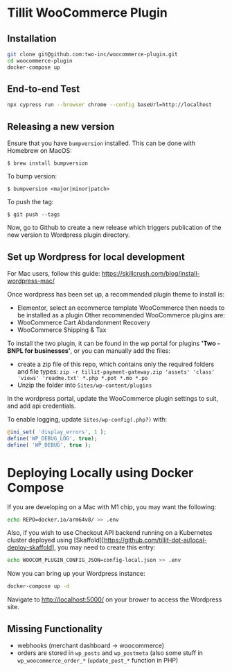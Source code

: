 # Tillit WooCommerce Plugin

## Installation

```bash
git clone git@github.com:two-inc/woocommerce-plugin.git
cd woocommerce-plugin
docker-compose up
```

## End-to-end Test

```bash
npx cypress run --browser chrome --config baseUrl=http://localhost
```

## Releasing a new version

Ensure that you have `bumpversion` installed. This can be done with Homebrew on MacOS:

    $ brew install bumpversion

To bump version:

    $ bumpversion <major|minor|patch>

To push the tag:

    $ git push --tags

Now, go to Github to create a new release which triggers publication of the new version to Wordpress plugin directory.

## Set up Wordpress for local development

For Mac users, follow this guide:
https://skillcrush.com/blog/install-wordpress-mac/

Once wordpress has been set up, a recommended plugin theme to install is:
- Elementor, select an ecommerce template
WooCommerce then needs to be installed as a plugin
Other recommended WooCommerce plugins are:
- WooCommerce Cart Abdandonment Recovery
- WooCommerce Shipping & Tax

To install the two plugin, it can be found in the wp portal for plugins **'Two - BNPL for businesses'**, or you can manually add the files:
- create a zip file of this repo, which contains only the required folders and file types:
    `zip -r tillit-payment-gateway.zip 'assets' 'class' 'views' 'readme.txt' *.php *.pot *.mo *.po`
- Unzip the folder into `Sites/wp-content/plugins`

In the wordpress portal, update the WooCommerce plugin settings to suit, and add api credentials.

To enable logging, update `Sites/wp-config(.php?)` with:

```php
@ini_set( 'display_errors', 1 );
define('WP_DEBUG_LOG', true);
define( 'WP_DEBUG', true );
```

# Deploying Locally using Docker Compose

If you are developing on a Mac with M1 chip, you may want the following:

```bash
echo REPO=docker.io/arm64v8/ >> .env
```

Also, if you wish to use Checkout API backend running on a Kubernetes cluster deployed using [Skaffold][https://github.com/tillit-dot-ai/local-deploy-skaffold], you may need to create this entry:

```bash
echo WOOCOM_PLUGIN_CONFIG_JSON=config-local.json >> .env
```

Now you can bring up your Wordpress instance:

```bash
docker-compose up -d
```

Navigate to <http://localhost:5000/> on your brower to access the Wordpress site.

## Missing Functionality

* webhooks (merchant dashboard -> woocommerce)
* orders are stored in `wp_posts` and `wp_postmeta` (also some stuff in `wp_woocommerce_order_*` (`update_post_*` function in PHP)

